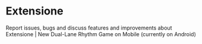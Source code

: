 # Extensione
Report issues, bugs and discuss features and improvements about Extensione | New Dual-Lane Rhythm Game on Mobile (currently on Android)
